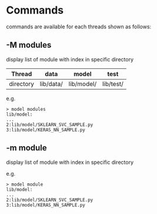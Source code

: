 # Commands
commands are available for each threads shown as follows:

## -M modules
display list of module with index in specific directory

| Thread | data | model | test |
| --- | --- | --- | --- |
| directory | lib/data/ | lib/model/ | lib/test/ |

e.g. 
```
> model modules
lib/model:
...
2:lib/model/SKLEARN_SVC_SAMPLE.py
3:lib/model/KERAS_NN_SAMPLE.py
```

## -m module
display list of module with index in specific directory

e.g. 
```
> model module
lib/model:
...
2:lib/model/SKLEARN_SVC_SAMPLE.py
3:lib/model/KERAS_NN_SAMPLE.py

